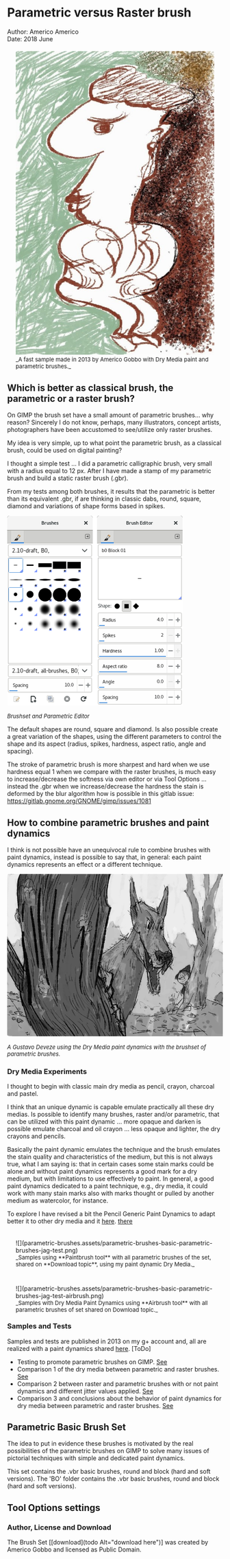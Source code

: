 # Parametric versus Raster brush
Author: Americo Americo</br>Date: 2018 June

<div style="margin:20px"><img src="parametric-brushes.assets/parametric-brushes-personaggio-bizarro_noises-brushes-with-my-generic-pencil-dyna.jpg" ></img>
<div style="font-size:small">_A fast sample made in 2013 by Americo Gobbo with Dry Media paint and parametric brushes._</div></div>

## Which is better as classical brush, the parametric or a raster brush?

On GIMP the brush set have a small amount of parametric brushes… why reason? Sincerely I do not know, perhaps, many illustrators, concept artists, photographers have been accustomed to see/utilize only raster brushes.

My idea is very simple, up to what point the parametric brush, as a classical brush, could be used on digital painting?

I thought a simple test … I did a parametric calligraphic brush, very small with a radius equal to 12 px. After I have made a stamp of my parametric brush and build a static raster brush (.gbr).

From my tests among both brushes, it results that the parametric is better than its equivalent .gbr, if are thinking in classic dabs, round, square, diamond and variations of shape forms based in spikes.

![](parametric-brushes.assets/parametric-brushes-basic-parametric-brushes-editor-brs.png)<div style="font-size:small;">_Brushset and Parametric Editor_</div>

The default shapes are round, square and diamond. Is also possible create a great variation of the shapes, using the different parameters to control the shape and its aspect (radius, spikes, hardness, aspect ratio, angle and spacing).

The stroke of parametric brush is more sharpest and hard when we use hardness equal 1 when we compare with the raster brushes, is much easy to increase/decrease the softness via own editor or via Tool Options … instead the .gbr when we increase/decrease the hardness the stain is deformed by the blur algorithm how is possible in this gitlab issue: https://gitlab.gnome.org/GNOME/gimp/issues/1081

## How to combine parametric brushes and paint dynamics
I think is not possible have an unequivocal rule to combine brushes with paint dynamics, instead is possible to say that, in general: each paint dynamics represents an effect or a different technique.

![](parametric-brushes.assets/parametric-brushes-deveze-parametric-brushset-sample.png)<div style="font-size:small;">_A Gustavo Deveze using the Dry Media paint dynamics with the brushset of parametric brushes._</div>

### Dry Media Experiments
I thought to begin with classic main dry media as pencil, crayon, charcoal and pastel.

I think that an unique dynamic is capable emulate practically all these dry medias. Is possible to identify many brushes, raster and/or parametric, that can be utilized with this paint dynamic … more opaque and darken is possible emulate charcoal and oil crayon … less opaque and lighter, the dry crayons and pencils.

Basically the paint dynamic emulates the technique and the brush emulates the stain quality and characteristics of the medium, but this is not always true, what I am saying is: that in certain cases some stain marks could be alone and without paint dynamics represents a good mark for a dry medium, but with limitations to use effectively to paint. In general, a good paint dynamics dedicated to a paint technique, e.g., dry media, it could work with many stain marks also with marks thought or pulled by another medium as watercolor, for instance.

To explore I have revised a bit the Pencil Generic Paint Dynamics
to adapt better it to other dry media and it [here](./parametric-brushes.assets/Dry-Media.gdyn).
[there][8b871197]

  [8b871197]: parametric-brushes.assets/Dry-Media.gdyn "Prova"

<div style="float:left;margin:20px">
![](parametric-brushes.assets/parametric-brushes-basic-parametric-brushes-jag-test.png)<div style="font-size:small">_Samples using **Paintbrush tool** with all parametric brushes of the set, shared on **Download topic**, using my paint dynamic Dry Media._</div></div>

<div style="float:left;margin:20px">
![](parametric-brushes.assets/parametric-brushes-basic-parametric-brushes-jag-test-airbrush.png)
<div style="font-size:small">_Samples with Dry Media Paint Dynamics using **Airbrush tool** with all parametric brushes of set shared on Download topic._</div></div>

### Samples and Tests
Samples and tests are published in 2013 on my g+ account and, all are realized with a paint dynamics shared [here](). [ToDo]

* Testing to promote parametric brushes on GIMP. [See](https://plus.google.com/u/0/+AmericoGobbo/posts/PXvru8Rfumz)
* Comparison 1 of the dry media between parametric and raster brushes. [See](https://plus.google.com/+AmericoGobbo/posts/cLiZ6UZJ8w4)
* Comparison 2 between raster and parametric brushes with or not paint dynamics and different jitter values applied. [See](https://plus.google.com/+AmericoGobbo/posts/Jgv6q2o7Gee)
* Comparison 3 and conclusions about the behavior of paint dynamics for dry media  between parametric and raster brushes. [See](https://plus.google.com/+AmericoGobbo/posts/VHy2sNcteRK)

## Parametric Basic Brush Set
The idea to put in evidence these brushes is motivated by the real possibilities of the parametric brushes on GIMP to solve many issues of pictorial techniques with simple and dedicated paint dynamics.

This set contains the .vbr basic brushes, round and block (hard and soft versions). The 'BO' folder contains the .vbr basic brushes, round and block (hard and soft versions).

## Tool Options settings

### Author, License and Download
The Brush Set [[download](todo Alt="download here")] was created by Americo Gobbo and licensed as Public Domain.
